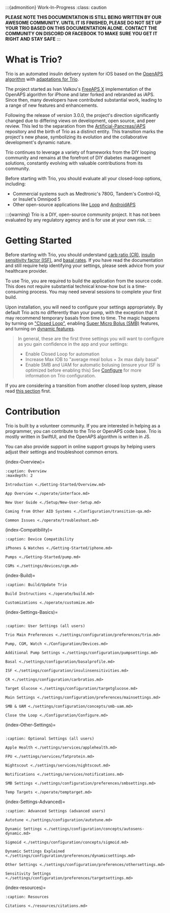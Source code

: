 :::{admonition} Work-In-Progress
:class: caution

**PLEASE NOTE THIS DOCUMENTATION IS STILL BEING WRITTEN BY OUR AWESOME COMMUNITY. UNTIL IT IS FINISHED, PLEASE DO NOT SET UP YOUR TRIO BASED ON THIS DOCUMENTATION ALONE. CONTACT THE COMMUNITY ON DISCORD OR FACEBOOK TO MAKE SURE YOU GET IT RIGHT AND STAY SAFE**
:::

# What is Trio?
Trio is an automated insulin delivery system for iOS based on the [OpenAPS algorithm](https://github.com/OpenAPS/oref0) with [adaptations for Trio](https://github.com/nightscout/trio-oref).

The project started as Ivan Valkou's [FreeAPS X](https://github.com/ivalkou/freeaps) implementation of the OpenAPS algorithm for iPhone and later forked and rebranded as iAPS.
Since then, many developers have contributed substantial work, leading to a range of new features and enhancements.

Following the release of version 3.0.0, the project's direction significantly changed due to differing views on development, open source, and peer review. This led to the separation from the [Artificial-Pancreas/iAPS](https://github.com/Artificial-Pancreas/iAPS) repository and the birth of Trio as a distinct entity. This transition marks the project's new phase, symbolizing its evolution and the collaborative development's dynamic nature.

Trio continues to leverage a variety of frameworks from the DIY looping community and remains at the forefront of DIY diabetes management solutions, constantly evolving with valuable contributions from its community.

Before starting with Trio, you should evaluate all your closed-loop options, including:

* Commercial systems such as Medtronic's 780G, Tandem's Control-IQ, or Insulet's Omnipod 5
* Other open-source applications like [Loop](https://loopkit.github.io/loopdocs/) and [AndroidAPS](https://androidaps.readthedocs.io/)

:::{warning}
Trio is a DIY, open-source community project. It has not been evaluated by any regulatory agency and is for use at your own risk.
:::

# Getting Started
Before starting with Trio, you should understand [carb ratio (CR)](https://github.com/nightscout/Trio-docs/blob/Operate-Folder-Updates/docs/EN/settings/configuration/carbratios.md#insulin-carbohydrate-ratio), [insulin sensitivity factor (ISF)](https://github.com/nightscout/trio-docs/blob/Operate-Folder-Updates/docs/EN/settings/configuration/insulinsensitivities.md#insulin-sensitivity-factor), and [basal rates](https://github.com/nightscout/trio-docs/blob/Operate-Folder-Updates/docs/EN/settings/configuration/basalprofile.md#basal-profile). If you have read the documentation and still require help identifying your settings, please seek advice from your healthcare provider.

To use Trio, you are required to build the application from the source code. This does not require substantial technical know-how but is a time-consuming process. You may need several sessions to complete your first build.

Upon installation, you will need to configure your settings appropriately. By default Trio acts no differently than your pump, with the exception that it may recommend temporary basals from time to time. The magic happens by turning on ["Closed Loop"](https://github.com/nightscout/trio-docs/blob/Operate-Folder-Updates/docs/EN/Configuration/Configure.md#closed-loop), enabling [Super Micro Bolus (SMB)](https://github.com/nightscout/trio-docs/blob/Operate-Folder-Updates/docs/EN/settings/configuration/preferences/smbsettings.md#trio-smb-settings) features, and turning on [dynamic features](https://github.com/nightscout/trio-docs/blob/Operate-Folder-Updates/docs/EN/settings/configuration/preferences/dynamicsettings.md#dynamic-settings).

>In general, these are the first three settings you will want to configure as you gain confidence in the app and your settings:
>
>- Enable Closed Loop for automation
>- Increase Max IOB to "average meal bolus + 3x max daily basal"
>- Enable SMB and UAM for automatic bolusing (ensure your ISF is optimized before enabling this)
>See [Configure](https://github.com/nightscout/trio-docs/blob/Operate-Folder-Updates/docs/EN/Configuration/Configure.md#device-configuration) for more information on Trio configuration.

If you are considering a transition from another closed loop system, please read [this section](./Configuration/transition-qa.md) first.

# Contribution
Trio is built by a volunteer community. If you are interested in helping as a programmer, you can contribute to the Trio or OpenAPS code base. Trio is mostly written in SwiftUI, and the OpenAPS algorithm is written in JS.

You can also provide support in online support groups by helping users adjust their settings and troubleshoot common errors.


(index-Overview)=

```{toctree}
:caption: Overview
:maxdepth: 2

Introduction <./Getting-Started/Overview.md>

App Overview <./operate/interface.md>

New User Guide <./Setup/New-User-Setup.md>

Coming from Other AID Systems <./Configuration/transition-qa.md>

Common Issues <./operate/troubleshoot.md>

```

(index-Compatibility)=

```{toctree}
:caption: Device Compatibility

iPhones & Watches <./Getting-Started/iphone.md>

Pumps <./Getting-Started/pump.md>

CGMs <./settings/devices/cgm.md>

```

(index-Build)=

```{toctree}
:caption: Build/Update Trio

Build Instructions <./operate/build.md>

Customizations <./operate/customize.md>

```

(index-Settings-Basics)=

```{toctree}

:caption: User Settings (all users)

Trio Main Preferences <./settings/configuration/preferences/trio.md>

Pump, CGM, Watch <./Configuration/Devices.md>

Additional Pump Settings <./settings/configuration/pumpsettings.md>

Basal <./settings/configuration/basalprofile.md>

ISF <./settings/configuration/insulinsensitivities.md>

CR <./settings/configuration/carbratios.md>

Target Glucose <./settings/configuration/targetglucose.md>

Main Settings <./settings/configuration/preferences/mainsettings.md>

SMB & UAM <./settings/configuration/concepts/smb-uam.md>

Close the Loop <./Configuration/Configure.md>

```

(index-Other-Settings)=

```{toctree}

:caption: Optional Settings (all users)

Apple Health <./settings/services/applehealth.md>

FPU <./settings/services/fatprotein.md>

Nightscout <./settings/services/nightscout.md>

Notifications <./settings/services/notifications.md>

SMB Settings <./settings/configuration/preferences/smbsettings.md>

Temp Targets <./operate/temptarget.md>

```

(index-Settings-Advanced)=

```{toctree}
:caption: Advanced Settings (advanced users)

Autotune <./settings/configuration/autotune.md>

Dynamic Settings <./settings/configuration/concepts/autosens-dynamic.md>

Sigmoid <./settings/configuration/concepts/sigmoid.md>

Dynamic Settings Explained <./settings/configuration/preferences/dynamicsettings.md>

Other Settings <./settings/configuration/preferences/othersettings.md>

Sensitivity Settings <./settings/configuration/preferences/targetsettings.md>

```

(index-resources)=

```{toctree}
:caption: Resources

Citations <./resources/citations.md>

```

